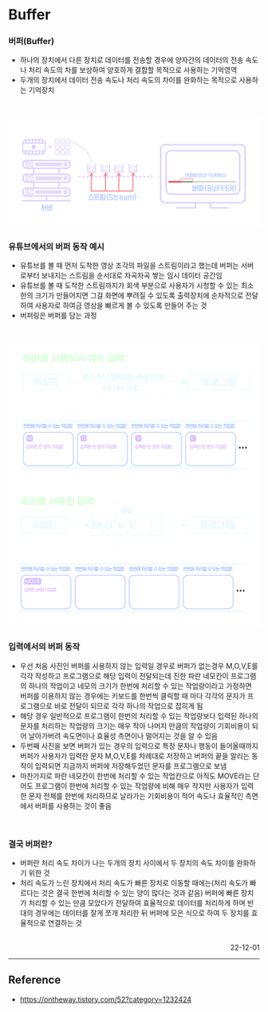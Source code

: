 # Buffer

### 버퍼(Buffer)
- 하나의 장치에서 다른 장치로 데이터를 전송할 경우에 양자간의 데이터의 전송 속도나 처리 속도의 차를 보상하여 양호하게 결합할 목적으로 사용하는 기억영역
- 두개의 장치에서 데이터 전송 속도나 처리 속도의 차이를 완화하는 목적으로 사용하는 기억장치

<br>

![버퍼 동작](./img/Buffer-Stream.png)

### 유튜브에서의 버퍼 동작 예시
- 유튜브를 볼 때 먼저 도착한 영상 조각의 파일을 스트림이라고 했는데 버퍼는 서버로부터 보내지는 스트림을 순서대로 차곡차곡 쌓는 임시 데이터 공간임
- 유튜브를 볼 때 도착한 스트림까지가 회색 부분으로 사용자가 시청할 수 있는 최소한의 크기가 만들어지면 그걸 화면에 뿌려질 수 있도록 출력장치에 순차적으로 전달하여 사용자로 하여금 영상을 빠르게 볼 수 있도록 만들어 주는 것
- 버퍼링은 버퍼를 담는 과정

<br>

![버퍼가 없는 입력](./img/Buffer_Input1.png)
![버퍼 입력](./img/Buffer_Input2.png)

### 입력에서의 버퍼 동작
- 우선 처음 사진인 버퍼를 사용하지 않는 입력일 경우로 버퍼가 없는경우 M,O,V,E를 각각 작성하고 프로그램으로 해당 입력이 전달되는데 진한 파란 네모칸이 프로그램의 하나의 작업이고 네모의 크기가 한번에 처리할 수 있는 작업량이라고 가정하면 버퍼를 이용하지 않는 경우에는 키보드를 한번씩 클릭할 때 마다 각각의 문자가 프로그램으로 바로 전달이 되므로 각각 하나의 작업으로 잡히게 됨
- 해당 경우 일반적으로 프로그램이 한번의 처리할 수 있는 작업량보다 입력된 하나의 문자를 처리하는 작업량의 크기는 매우 작아 나머지 만큼의 작업량이 기회비용이 되어 날아가버려 속도면이나 효율성 측면이나 떨어지는 것을 알 수 있음
- 두번째 사진을 보면 버퍼가 있는 경우의 입력으로 특정 문자나 행동이 들어올때까지 버퍼가 사용자가 입력한 문자 M,O,V,E를 차례대로 저장하고 버퍼의 끝을 알리는 동작이 입력되면 지금까지 버퍼에 저장해두었던 문자를 프로그램으로 보냄
- 마찬가지로 파란 네모칸이 한번에 처리할 수 있는 작업칸으로 아직도 MOVE라는 단어도 프로그램이 한번에 처리할 수 있는 작업량에 비해 매우 작지만 사용자가 입력한 문자 전체를 한번에 처리하므로 날라가는 기회비용이 적어 속도나 효율적인 측면에서 버퍼를 사용하는 것이 좋음

<br>

### 결국 버퍼란?
-  버퍼란 처리 속도 차이가 나는 두개의 장치 사이에서 두 장치의 속도 차이를 완화하기 위한 것
- 처리 속도가 느린 장치에서 처리 속도가 빠른 장치로 이동할 때에는(처리 속도가 빠르다는 것은 결국 한번에 처리할 수 있는 양이 많다는 것과 같음) 버퍼에 빠른 장치가 처리할 수 있는 만큼 모았다가 전달하여 효율적으로 데이터를 처리하게 하며 반대의 경우에는 데이터를 잘게 쪼개 처리한 뒤 버퍼에 모은 식으로 하여 두 장치를 효율적으로 연결하는 것

<br>

<div style="text-align: right">22-12-01</div>

-------

## Reference
- https://ontheway.tistory.com/52?category=1232424